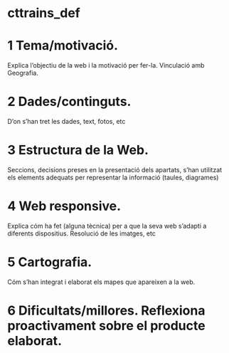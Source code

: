# cttrains_def

# 1 Tema/motivació. 

Explica l’objectiu de la web i la motivació per fer-la. Vinculació
amb Geografia.

# 2 Dades/continguts. 

D’on s’han tret les dades, text, fotos, etc


# 3 Estructura de la Web. 

Seccions, decisions preses en la presentació dels
apartats, s’han utilitzat els elements adequats per representar la informació
(taules, diagrames)

# 4 Web responsive. 

Explica cóm ha fet (alguna tècnica) per a que la seva web
s’adapti a diferents dispositius. Resolució de les imatges, etc
# 5 Cartografia. 

Cóm s’han integrat i elaborat els mapes que apareixen a la web.

# 6 Dificultats/millores. Reflexiona proactivament sobre el producte elaborat.